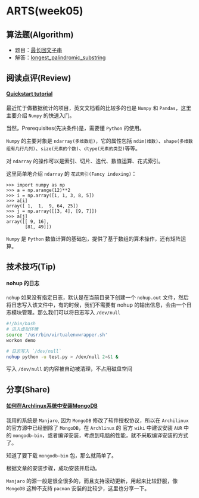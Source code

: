 # ARTS(week05)

## 算法题(Algorithm)

- 题目：[最长回文子串](https://leetcode-cn.com/problems/longest-palindromic-substring/)
- 解答：[longest_palindromic_substring](https://github.com/SharonChiong/leetcode/blob/master/algorithms/python/longest_palindromic_substring/longest_palindromic_substring.py)


## 阅读点评(Review)

#### [Quickstart tutorial](https://www.numpy.org/devdocs/user/quickstart.html)

最近忙于做数据统计的项目，英文文档看的比较多的也是 `Numpy` 和 `Pandas`，这里主要介绍 `Numpy` 的快速入门。

当然，Prerequisites(先决条件)是，需要懂 `Python` 的使用。

`Numpy` 的主要对象是 `ndarray(多维数组)`，它的属性包括 `ndim(维数)`、`shape(多维数组有几行几列)`、`size(元素的个数)`、`dtype(元素的类型)`等等。

对 `ndarray` 的操作可以是索引、切片、迭代、数值运算、花式索引。

这里简单地介绍 `ndarray` 的 `花式索引(Fancy indexing)`：

```shell
>>> import numpy as np
>>> a = np.arange(12)**2
>>> i = np.array([1, 1, 3, 8, 5])
>>> a[i]
array([ 1,  1,  9, 64, 25])
>>> j = np.array([[3, 4], [9, 7]])
>>> a[j]
array([[ 9, 16],
       [81, 49]])
```

`Numpy` 是 `Python` 数值计算的基础包，提供了基于数组的算术操作，还有矩阵运算。


## 技术技巧(Tip)

#### nohup 的日志

`nohup` 如果没有指定日志，默认是在当前目录下创建一个 `nohup.out` 文件，然后将日志写入该文件中，有的时候，我们不需要有 nohup 的输出信息，会由一个日志模块管理。那么我们可以将日志写入 `/dev/null`

```bash
#!/bin/bash
# 进入虚拟环境
source '/usr/bin/virtualenvwrapper.sh'
workon demo

# 日志写入 `/dev/null`
nohup python -u test.py > /dev/null 2>&1 &
```

写入 `/dev/null` 的内容被自动被清理，不占用磁盘空间


## 分享(Share)

#### [如何在Archlinux系统中安装MongoDB](https://zz.zzs7.top/archlinux-install-mongodb.html#more)

我用的系统是 `Manjaro`, 因为 `MongoDB` 修改了软件授权协议，所以在 `Archilinux` 的官方源中已经删除了 `MongoDB`，在 `Archlinux` 的 官方 `wiki` 中建议安装 `AUR` 中的 `mongodb-bin`，或者编译安装，考虑到电脑的性能，就不采取编译安装的方式了。

知道了要下载 `mongodb-bin` 包，那么就简单了。

根据文章的安装步骤，成功安装并启动。

`Manjaro` 的源一般是很全很多的，而且支持滚动更新，用起来比较舒服，像 `MongoDB` 这种不支持 `pacman` 安装的比较少，这里也分享一下。
